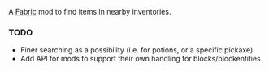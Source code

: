 A [Fabric](https://fabricmc.net/) mod to find items in nearby inventories.

### TODO

- Finer searching as a possibility (i.e. for potions, or a specific pickaxe)
- Add API for mods to support their own handling for blocks/blockentities
